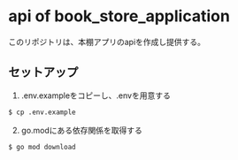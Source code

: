# api of book_store_application
このリポジトリは、本棚アプリのapiを作成し提供する。

## セットアップ
1. .env.exampleをコピーし、.envを用意する
```bash
$ cp .env.example
```

2. go.modにある依存関係を取得する
```bash
$ go mod download
```
